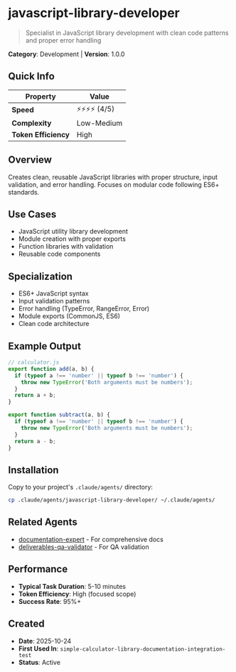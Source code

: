 # javascript-library-developer

> Specialist in JavaScript library development with clean code patterns and proper error handling

**Category**: Development | **Version**: 1.0.0

## Quick Info

| Property | Value |
|----------|-------|
| **Speed** | ⚡⚡⚡⚡ (4/5) |
| **Complexity** | Low-Medium |
| **Token Efficiency** | High |

## Overview

Creates clean, reusable JavaScript libraries with proper structure, input validation, and error handling. Focuses on modular code following ES6+ standards.

## Use Cases

- JavaScript utility library development
- Module creation with proper exports
- Function libraries with validation
- Reusable code components

## Specialization

- ES6+ JavaScript syntax
- Input validation patterns
- Error handling (TypeError, RangeError, Error)
- Module exports (CommonJS, ES6)
- Clean code architecture

## Example Output

```javascript
// calculator.js
export function add(a, b) {
  if (typeof a !== 'number' || typeof b !== 'number') {
    throw new TypeError('Both arguments must be numbers');
  }
  return a + b;
}

export function subtract(a, b) {
  if (typeof a !== 'number' || typeof b !== 'number') {
    throw new TypeError('Both arguments must be numbers');
  }
  return a - b;
}
```

## Installation

Copy to your project's `.claude/agents/` directory:

```bash
cp .claude/agents/javascript-library-developer/ ~/.claude/agents/
```

## Related Agents

- [documentation-expert](../documentation-expert/README.md) - For comprehensive docs
- [deliverables-qa-validator](../deliverables-qa-validator/README.md) - For QA validation

## Performance

- **Typical Task Duration**: 5-10 minutes
- **Token Efficiency**: High (focused scope)
- **Success Rate**: 95%+

## Created

- **Date**: 2025-10-24
- **First Used In**: `simple-calculator-library-documentation-integration-test`
- **Status**: Active

